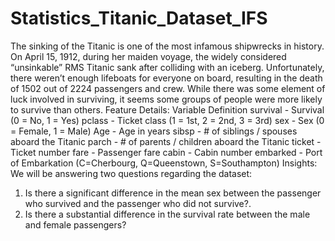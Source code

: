 # Statistics_Titanic_Dataset_IFS

The sinking of the Titanic is one of the most infamous shipwrecks in history.
On April 15, 1912, during her maiden voyage, the widely considered “unsinkable” RMS
Titanic sank after colliding with an iceberg. Unfortunately, there weren’t enough
lifeboats for everyone on board, resulting in the death of 1502 out of 2224 passengers
and crew. While there was some element of luck involved in surviving, it seems some
groups of people were more likely to survive than others.
Feature Details:
Variable Definition
survival - Survival (0 = No, 1 = Yes)
pclass - Ticket class (1 = 1st, 2 = 2nd, 3 = 3rd)
sex - Sex (0 = Female, 1 = Male)
Age - Age in years
sibsp - # of siblings / spouses aboard the Titanic
parch - # of parents / children aboard the Titanic
ticket - Ticket number
fare - Passenger fare
cabin - Cabin number
embarked - Port of Embarkation (C=Cherbourg,
Q=Queenstown,
S=Southampton)
Insights:
We will be answering two questions regarding the dataset:
1. Is there a significant difference in the mean sex between the passenger who
survived and the passenger who did not survive?.
2. Is there a substantial difference in the survival rate between the male and female
passengers?
